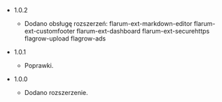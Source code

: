 - 1.0.2
  - Dodano obsługę rozszerzeń:
		flarum-ext-markdown-editor
		flarum-ext-customfooter
		flarum-ext-dashboard
		flarum-ext-securehttps
		flagrow-upload
		flagrow-ads
		
- 1.0.1
  - Poprawki.

- 1.0.0
  - Dodano rozszerzenie.




